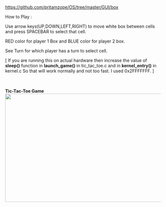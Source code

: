<a href="https://github.com/pritamzope/OS/tree/master/GUI/box">https://github.com/pritamzope/OS/tree/master/GUI/box</a>


How to Play :

Use arrow keys(UP,DOWN,LEFT,RIGHT) to move white box between cells and press SPACEBAR to select that cell.

RED color for player 1 Box and BLUE color for player 2 box.

See Turn for which player has a turn to select cell.


[ If you are running this on actual hardware then increase the value of <b>sleep()</b> function in <b>launch_game()</b> in tic_tac_toe.c and in <b>kernel_entry()</b> in kernel.c So that will work normally and not too fast.
I used 0x2FFFFFFF. ]

<br/>
<br/>
<b>Tic-Tac-Toe Game</b>
<br/>
<img src="https://raw.githubusercontent.com/pritamzope/OS/master/Tic-Tac-Toe/tic_tac_toe.png" width="600" height="350"/>
<br/>
